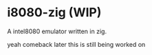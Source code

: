 # i8080-zig (WIP)
A intel8080 emulator written in zig.

yeah comeback later this is still being worked on
